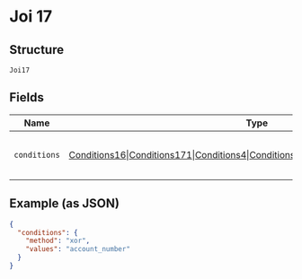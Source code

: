 
# Joi 17

## Structure

`Joi17`

## Fields

| Name | Type | Tags | Description | Getter | Setter |
|  --- | --- | --- | --- | --- | --- |
| `conditions` | [Conditions16](../../doc/models/conditions-16.md)\|[Conditions171](../../doc/models/conditions-171.md)\|[Conditions4](../../doc/models/conditions-4.md)\|[Conditions4](../../doc/models/conditions-4.md)1\|[Conditions4](../../doc/models/conditions-4.md)2\|[Conditions4](../../doc/models/conditions-4.md)3\|null | Optional | This is a container for any-of cases. | getConditions(): | setConditions( conditions): void |

## Example (as JSON)

```json
{
  "conditions": {
    "method": "xor",
    "values": "account_number"
  }
}
```

